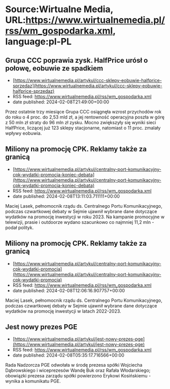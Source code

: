 # Source:Wirtualne Media, URL:https://www.wirtualnemedia.pl/rss/wm_gospodarka.xml, language:pl-PL

## Grupa CCC poprawia zysk. HalfPrice urósł o połowę, eobuwie ze spadkiem
 - [https://www.wirtualnemedia.pl/artykul/ccc-sklepy-eobuwie-halfprice-sprzedaz](https://www.wirtualnemedia.pl/artykul/ccc-sklepy-eobuwie-halfprice-sprzedaz)
 - RSS feed: https://www.wirtualnemedia.pl/rss/wm_gospodarka.xml
 - date published: 2024-02-08T21:49:00+00:00

Przez ostatnie trzy miesiące Grupa CCC osiągnęła wzrost przychodów rok do roku o 4 proc. do 2,53 mld zł, a jej rentowność operacyjna poszła w górę z 50 mln zł straty do 96 mln zł zysku. Mocno zwiększyły się wyniki sieci HalfPrice, liczącej już 123 sklepy stacjonarne, natomiast o 11 proc. zmalały wpływy eobuwia.

## Miliony na promocję CPK. Reklamy także za granicą
 - [https://www.wirtualnemedia.pl/artykul/centralny-port-komunikacyjny-cpk-wydatki-promocja-koniec-debata](https://www.wirtualnemedia.pl/artykul/centralny-port-komunikacyjny-cpk-wydatki-promocja-koniec-debata)
 - RSS feed: https://www.wirtualnemedia.pl/rss/wm_gospodarka.xml
 - date published: 2024-02-08T13:11:03.711111+00:00

Maciej Lasek, pełnomocnik rządu ds. Centralnego Portu Komunikacyjnego, podczas czwartkowej debaty w Sejmie ujawnił wybrane dane dotyczące wydatków na promocję inwestycji w roku 2023. Na kampanie promocyjne w telewizji, prasie i outdoorze wydano szacunkowo co najmniej 11,2 mln - podał polityk.

## Miliony na promocję CPK. Reklamy także za granicą
 - [https://www.wirtualnemedia.pl/artykul/centralny-port-komunikacyjny-cpk-wydatki-promocja](https://www.wirtualnemedia.pl/artykul/centralny-port-komunikacyjny-cpk-wydatki-promocja)
 - RSS feed: https://www.wirtualnemedia.pl/rss/wm_gospodarka.xml
 - date published: 2024-02-08T12:06:16.907757+00:00

Maciej Lasek, pełnomocnik rządu ds. Centralnego Portu Komunikacyjnego, podczas czwartkowej debaty w Sejmie ujawnił wybrane dane dotyczące wydatków na promocję inwestycji w latach 2022-2023.

## Jest nowy prezes PGE
 - [https://www.wirtualnemedia.pl/artykul/jest-nowy-prezes-pge](https://www.wirtualnemedia.pl/artykul/jest-nowy-prezes-pge)
 - RSS feed: https://www.wirtualnemedia.pl/rss/wm_gospodarka.xml
 - date published: 2024-02-08T05:35:17.716566+00:00

Rada Nadzorcza PGE odwołała w środę prezesa spółki Wojciecha Dąbrowskiego i wiceprezesów Wandę Buk oraz Rafała Włodarskiego; obowiązki prezesa zarządu spółki powierzono Erykowi Kosińskiemu - wynika a komunikatu PGE.

